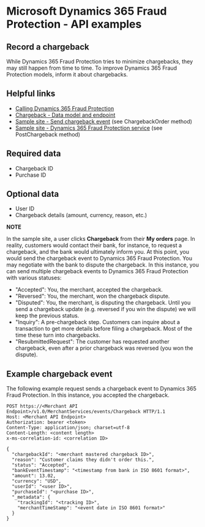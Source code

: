 # Microsoft Dynamics 365 Fraud Protection - API examples
## Record a chargeback

While Dynamics 365 Fraud Protection tries to minimize chargebacks, they may still happen from time to time. To improve Dynamics 365 Fraud Protection models, inform it about chargebacks.

## Helpful links
- [Calling Dynamics 365 Fraud Protection](./Authenticate&#32;and&#32;call&#32;Fraud&#32;Protection.md)
- [Chargeback - Data model and endpoint](https://apidocs.microsoft.com/services/dynamics365fraudprotection#/Events/V0.5MerchantservicesEventsChargebackPost)
- [Sample site - Send chargeback event](../src/Web/Controllers/OrderController.cs) (see ChargebackOrder method)
- [Sample site - Dynamics 365 Fraud Protection service](../src/Infrastructure/Services/FraudProtectionService.cs) (see PostChargeback method)

## Required data
- Chargeback ID
- Purchase ID

## Optional data
- User ID
- Chargeback details (amount, currency, reason, etc.)

**NOTE**

In the sample site, a user clicks **Chargeback** from their **My orders** page. In reality, customers would contact their bank, for instance, to request a chargeback, and the bank would ultimately inform you. At this point, you would send the chargeback event to Dynamics 365 Fraud Protection. You may negotiate with the bank to dispute the chargeback. In this instance, you can send multiple chargeback events to Dynamics 365 Fraud Protection with various statuses:
- "Accepted": You, the merchant, accepted the chargeback.
- "Reversed": You, the merchant, won the chargeback dispute.
- "Disputed": You, the merchant, is disputing the chargeback. Until you send a chargeback update (e.g. reversed if you win the dispute) we will keep the previous status.
- "Inquiry": A pre-chargeback step. Customers can inquire about a transaction to get more details before filing a chargeback. Most of the time these turn into chargebacks.
- "ResubmittedRequest": The customer has requested another chargeback, even after a prior chargeback was reversed (you won the dispute).

## Example chargeback event
The following example request sends a chargeback event to Dynamics 365 Fraud Protection. In this instance, you accepted the chargeback.
```http
POST https://<Merchant API Endpoint>/v1.0/MerchantServices/events/Chargeback HTTP/1.1
Host: <Merchant API Endpoint>
Authorization: bearer <token>
Content-Type: application/json; charset=utf-8
Content-Length: <content length>
x-ms-correlation-id: <correlation ID>

{
  "chargebackId": "<merchant mastered chargeback ID>",
  "reason": "Customer claims they didn't order this.",
  "status": "Accepted",
  "bankEventTimestamp": "<timestamp from bank in ISO 8601 format>",
  "amount": 13.02,
  "currency": "USD",
  "userId": "<user ID>",
  "purchaseId": "<purchase ID>",
  "_metadata": {
    "trackingId": "<tracking ID>",
    "merchantTimeStamp": "<event date in ISO 8601 format>"
  }
}
```
